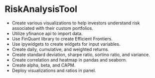 # RiskAnalysisTool
- Create various visualizations to help investors understand risk associated with their custom portfolios.
- Utilize yfinance api to import data.
- Use FinQuant library to create Efficient Frontiers.
- Use ipywidgets to create widgets for input variables.
- Create daily, cumulative, and weighted returns.
- Create standard deviation, sharpe ratio, sortino ratio, and variance.
- Create correlation and heatmap in pandas and seaborn.
- Create alpha, beta, and CAPM.
- Deploy visualizations and ratios in panel.
   
